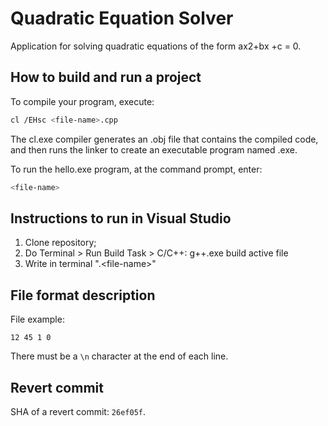 # Quadratic Equation Solver

Application for solving quadratic equations of the form ax2+bx +c = 0.

## How to build and run a project

To compile your program, execute:

```bash
cl /EHsc <file-name>.cpp
```
The cl.exe compiler generates an .obj file that contains the compiled code, and then runs the linker to create an executable program named <file-name>.exe.

To run the hello.exe program, at the command prompt, enter:
```bash
<file-name>
```

## Instructions to run in Visual Studio

1. Clone repository;
2. Do Terminal > Run Build Task > C/C++: g++.exe build active file
3. Write in terminal ".\<file-name>"

## File format description

File example:
```
12 45 1 0
```
There must be a `\n` character at the end of each line.

## Revert commit
SHA of a revert commit: `26ef05f`.